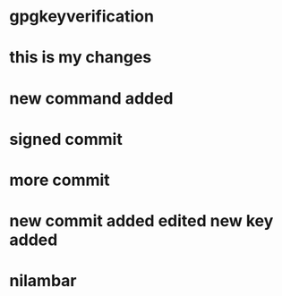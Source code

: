 # gpgkeyverification

# this is my changes

# new command added

# signed commit 
# more commit

# new commit added edited new key added

# nilambar
